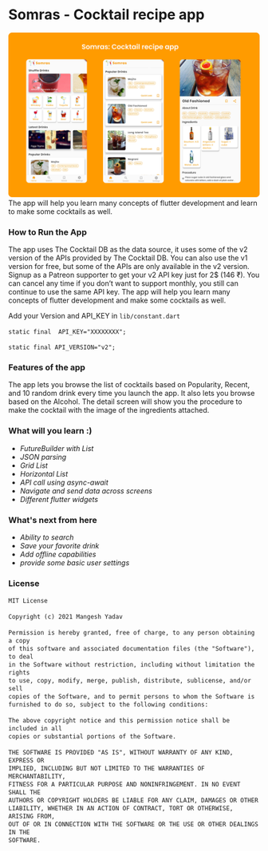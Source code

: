 # Somras - Cocktail recipe app


![somras](https://github.com/yadavmangesh/somras-cocktail-app/blob/master/Frame%203.png)
The app will help you learn many concepts of flutter development and learn to make some cocktails as well.


### How to Run the App

The app uses The Cocktail DB as the data source, it uses some of the v2 version of the APIs provided by The Cocktail DB. You can also use the v1 version for free, but some of the APIs are only available in the v2 version. Signup as a Patreon supporter to get your v2 API key just for 2$ (146 ₹). You can cancel any time if you don’t want to support monthly, you still can continue to use the same API key.
The app will help you learn many concepts of flutter development and make some cocktails as well.

Add your Version and API_KEY in `lib/constant.dart`

 `static final  API_KEY="XXXXXXXX";`
 
 `static final API_VERSION="v2";`


### Features of the app

The app lets you browse the list of cocktails based on Popularity, Recent, and 10 random drink every time you launch the app. It also lets you browse based on the Alcohol.
The detail screen will show you the procedure to make the cocktail with the image of the ingredients attached.

### What will you learn :)
   * *FutureBuilder with List* 
   * *JSON parsing*
   * *Grid List*
*    *Horizontal List*
* *API call using async-await*
* *Navigate and send data across screens*
* *Different flutter widgets*

### What's next from here 
* *Ability to search*
* *Save your favorite drink*
* *Add offline capabilities*
* *provide some basic user settings*

### License

    MIT License

    Copyright (c) 2021 Mangesh Yadav

    Permission is hereby granted, free of charge, to any person obtaining a copy
    of this software and associated documentation files (the "Software"), to deal
    in the Software without restriction, including without limitation the rights
    to use, copy, modify, merge, publish, distribute, sublicense, and/or sell
    copies of the Software, and to permit persons to whom the Software is
    furnished to do so, subject to the following conditions:

    The above copyright notice and this permission notice shall be included in all
    copies or substantial portions of the Software.

    THE SOFTWARE IS PROVIDED "AS IS", WITHOUT WARRANTY OF ANY KIND, EXPRESS OR
    IMPLIED, INCLUDING BUT NOT LIMITED TO THE WARRANTIES OF MERCHANTABILITY,
    FITNESS FOR A PARTICULAR PURPOSE AND NONINFRINGEMENT. IN NO EVENT SHALL THE
    AUTHORS OR COPYRIGHT HOLDERS BE LIABLE FOR ANY CLAIM, DAMAGES OR OTHER
    LIABILITY, WHETHER IN AN ACTION OF CONTRACT, TORT OR OTHERWISE, ARISING FROM,
    OUT OF OR IN CONNECTION WITH THE SOFTWARE OR THE USE OR OTHER DEALINGS IN THE
    SOFTWARE.
